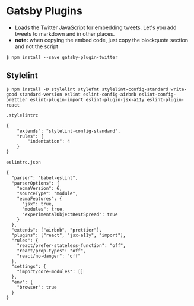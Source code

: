 # Gatsby Plugins
* Loads the Twitter JavaScript for embedding tweets. Let's you add tweets to markdown and in other places.
* **note:** when copying the embed code, just copy the blockquote section and not the script

`$ npm install --save gatsby-plugin-twitter`

## Stylelint
`$ npm install -D stylelint stylefmt stylelint-config-standard write-good standard-version eslint eslint-config-airbnb eslint-config-prettier eslint-plugin-import eslint-plugin-jsx-a11y eslint-plugin-react`

`.stylelintrc`

```
{
    "extends": "stylelint-config-standard",
    "rules": {
        "indentation": 4
    }
}
```

`eslintrc.json`

```
{
  "parser": "babel-eslint",
  "parserOptions": {
    "ecmaVersion": 6,
    "sourceType": "module",
    "ecmaFeatures": {
      "jsx": true,
      "modules": true,
      "experimentalObjectRestSpread": true
    }
  },
  "extends": ["airbnb", "prettier"],
  "plugins": ["react", "jsx-a11y", "import"],
  "rules": {
    "react/prefer-stateless-function": "off",
    "react/prop-types": "off",
    "react/no-danger": "off"
  },
  "settings": {
    "import/core-modules": []
  },
  "env": {
    "browser": true
  }
}
```
